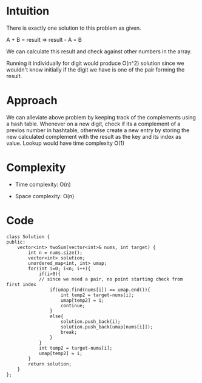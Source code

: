 # Intuition
There is exactly one solution to this problem as given. 

A + B = result => result - A = B

We can calculate this result and check against other numbers in the array.

Running it individually for digit would produce O(n^2) solution since we wouldn't know initially if the digit we have is one of the pair forming the result. 

# Approach
We can alleviate above problem by keeping track of the complements using a hash table. Whenever on a new digit, check if its a complement of a previos number in hashtable, otherwise create a new entry by storing the new calculated complement with the result as the key and its index as value. 
Lookup would have time complexity O(1)

# Complexity
- Time complexity: O(n)


- Space complexity: O(n)

# Code
```
class Solution {
public:
    vector<int> twoSum(vector<int>& nums, int target) {
        int n = nums.size();
        vector<int> solution;
        unordered_map<int, int> umap;
        for(int i=0; i<n; i++){
            if(i>0){
            // since we need a pair, no point starting check from first index
                if(umap.find(nums[i]) == umap.end()){
                    int temp2 = target-nums[i];
                    umap[temp2] = i;
                    continue;
                }
                else{
                    solution.push_back(i);
                    solution.push_back(umap[nums[i]]);
                    break;
                }
            }
            int temp2 = target-nums[i];
            umap[temp2] = i;
        }
        return solution;
    }
};
```